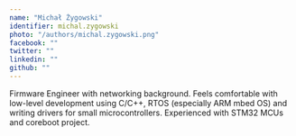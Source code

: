 ```yaml
---
name: "Michał Żygowski"
identifier: michal.zygowski
photo: "/authors/michal.zygowski.png"
facebook: ""
twitter: ""
linkedin: ""
github: ""
---
```

Firmware Engineer with networking background. Feels comfortable with low-level
development using C/C++, RTOS (especially ARM mbed OS) and writing drivers for
small microcontrollers. Experienced with STM32 MCUs and coreboot project.
